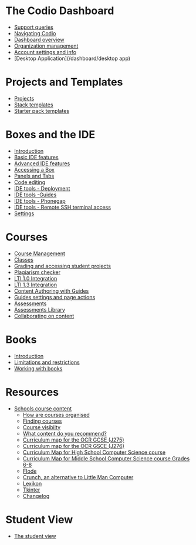 
# The Codio Dashboard

*   [Support queries](/dashboard/support)
*   [Navigating Codio](/dashboard/navigation)
*   [Dashboard overview](/dashboard/oerview)
*   [Organization management](/dashboard/organisations/)
*   [Account settings and info](/dashboard/account)
*   [Desktop Application](/dashboard/desktop app)

# Projects and Templates

*   [](#section-projects)[Projects](/project/projects)
*   [](#how_use_stacks)[Stack templates](/project/stacks)
*   [](#how_use_packs)[Starter pack templates](/project/packs)

# Boxes and the IDE

*   [Introduction](/ide/introduction)
*   [](#int_dev_env)[Basic IDE features](/ide/navigation/)
*   [](#adv_ide_feat)[Advanced IDE features](/ide/features/)
*   [](#boxes)[Accessing a Box](/ide/boxes)
*   [](#panels_tabs)[Panels and Tabs](/ide/panels)
*   [](#code_edit)[Code editing](/ide/editing)
*   [](#ide_tools)[IDE tools - Deployment](/ide/tools/deployment)
*   [IDE tools -Guides](/ide/tools/guides/)
*   [](#phonegap)[IDE tools - Phonegap](/ide/tools/phonegap)
*   [](#ssh)[IDE tools - Remote SSH terminal access](/ide/tools/ssh)
*   [](#ide-settings)[Settings](/ide/settings)

# Courses

*   [Course Management](/courses/coursemanagement)
*   [Classes](/courses/classes/)
*   [](#stud_progress)[Grading and accessing student projects](/courses/grading)
*   [](#plag)[Plagiarism checker](/courses/plagiarism)
*   [](#lti1_0)[LTI 1.0 Integration](/courses/lti1_0)
*   [](#lti1_3)[LTI 1.3 Integration](/courses/lti1_3)
*   [Content Authoring with Guides](/courses/authoring)
*   [](#page-action-section)[Guides settings and page actions](/courses/settings-actions)
*   [](#autoassessments)[Assessments](/courses/assessments)
*   [](#assessments-library)[Assessments Library](/courses/assessments-library)
*   [Collaborating on content](/courses/collaboration)

# Books

*   [Introduction](/books/introduction)
*   [Limitations and restrictions](/books/limitations)
*   [](#books-working)[Working with books](/books/manage)



# Resources

*   [](#school-course-list)[Schools course content](/misc/schoolscontent)
    *   [How are courses organised](/misc/schoolscontent/organization)
    *   [Finding courses](/misc/schoolscontent/coursefind)
    *   [Course visibilty](/misc/schoolscontent/courseview)
    *   [What content do you recommend?](/misc/schoolscontent/recommended)
    *   [Curriculum map for the OCR GCSE (J275)](/misc/schoolscontent/currmap2012)
    *   [Curriculum map for the OCR GSCE (J276)](/misc/schoolscontent/currmap2016)
    *   [Curriculum Map for High School Computer Science course](/misc/schoolscontent/currmapcstahigh/)
    *   [Curriculum Map for Middle School Computer Science course Grades 6-8](/misc/schoolscontent/currmapcstamiddle/)
    *   [Flode](/misc/schoolscontent/flode)
    *   [Crunch, an alternative to Little Man Computer](/misc/schoolscontent/crunch)
    *   [Lexikon](/misc/schoolscontent/lexikon)
    *   [Tkinter](/misc/schoolscontent/tkinter)
    *   [Changelog](/misc/changelog)

# Student View
*   [The student view](/studentview)
